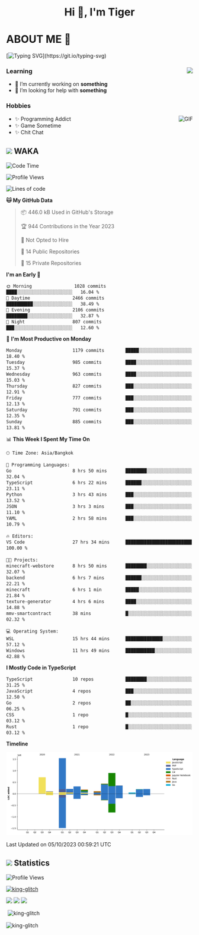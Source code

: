 <h1 align="center">Hi 👋, I'm Tiger</h1>




# ABOUT ME 💬

[![Typing SVG](https://readme-typing-svg.herokuapp.com?color=22F771&vCenter=true&lines=A+perssionate+developer+from+nowhere.)](https://git.io/typing-svg)

<div>
 <img align="right" src="https://spotify-github-profile.vercel.app/api/view?uid=12129734423&cover_image=false&theme=default&bar_color=22d016&bar_color_cover=true" />
 <h3>Learning</h3>
 
 <ul>
  <li>🔭 I’m currently working on <b>something</b></li>
  <li>🤝 I’m looking for help with <b>something</b></li>
 </ul>
 
</div>
<div>
 <h3>Hobbies</h3>
 <img align="right" height="475px"  alt="GIF" src="https://i.pinimg.com/originals/1f/b7/db/1fb7dbee557e5ed509f7517da8a84d58.gif" />
 <ul>
  <li>✨ Programming Addict</li>
  <li>✨ Game Sometime</li>
  <li>✨ Chit Chat</li>
 </ul>
 
</div>



## <img height="40" src="https://raw.githubusercontent.com/innng/innng/master/assets/kyubey.gif"/> WAKA

<!--START_SECTION:waka-->
![Code Time](http://img.shields.io/badge/Code%20Time-1%2C579%20hrs%2029%20mins-blue)

![Profile Views](http://img.shields.io/badge/Profile%20Views-5-blue)

![Lines of code](https://img.shields.io/badge/From%20Hello%20World%20I%27ve%20Written-5.3%20million%20lines%20of%20code-blue)

**🐱 My GitHub Data** 

> 📦 446.0 kB Used in GitHub's Storage 
 > 
> 🏆 944 Contributions in the Year 2023
 > 
> 🚫 Not Opted to Hire
 > 
> 📜 14 Public Repositories 
 > 
> 🔑 15 Private Repositories 
 > 
**I'm an Early 🐤** 

```text
🌞 Morning                1028 commits        ████░░░░░░░░░░░░░░░░░░░░░   16.04 % 
🌆 Daytime                2466 commits        ██████████░░░░░░░░░░░░░░░   38.49 % 
🌃 Evening                2106 commits        ████████░░░░░░░░░░░░░░░░░   32.87 % 
🌙 Night                  807 commits         ███░░░░░░░░░░░░░░░░░░░░░░   12.60 % 
```
📅 **I'm Most Productive on Monday** 

```text
Monday                   1179 commits        █████░░░░░░░░░░░░░░░░░░░░   18.40 % 
Tuesday                  985 commits         ████░░░░░░░░░░░░░░░░░░░░░   15.37 % 
Wednesday                963 commits         ████░░░░░░░░░░░░░░░░░░░░░   15.03 % 
Thursday                 827 commits         ███░░░░░░░░░░░░░░░░░░░░░░   12.91 % 
Friday                   777 commits         ███░░░░░░░░░░░░░░░░░░░░░░   12.13 % 
Saturday                 791 commits         ███░░░░░░░░░░░░░░░░░░░░░░   12.35 % 
Sunday                   885 commits         ███░░░░░░░░░░░░░░░░░░░░░░   13.81 % 
```


📊 **This Week I Spent My Time On** 

```text
🕑︎ Time Zone: Asia/Bangkok

💬 Programming Languages: 
Go                       8 hrs 50 mins       ████████░░░░░░░░░░░░░░░░░   32.04 % 
TypeScript               6 hrs 22 mins       ██████░░░░░░░░░░░░░░░░░░░   23.11 % 
Python                   3 hrs 43 mins       ███░░░░░░░░░░░░░░░░░░░░░░   13.52 % 
JSON                     3 hrs 3 mins        ███░░░░░░░░░░░░░░░░░░░░░░   11.10 % 
YAML                     2 hrs 58 mins       ███░░░░░░░░░░░░░░░░░░░░░░   10.79 % 

🔥 Editors: 
VS Code                  27 hrs 34 mins      █████████████████████████   100.00 % 

🐱‍💻 Projects: 
minecraft-webstore       8 hrs 50 mins       ████████░░░░░░░░░░░░░░░░░   32.07 % 
backend                  6 hrs 7 mins        ██████░░░░░░░░░░░░░░░░░░░   22.21 % 
minecraft                6 hrs 1 min         █████░░░░░░░░░░░░░░░░░░░░   21.84 % 
texture-generator        4 hrs 6 mins        ████░░░░░░░░░░░░░░░░░░░░░   14.88 % 
mmv-smartcontract        38 mins             █░░░░░░░░░░░░░░░░░░░░░░░░   02.32 % 

💻 Operating System: 
WSL                      15 hrs 44 mins      ██████████████░░░░░░░░░░░   57.12 % 
Windows                  11 hrs 49 mins      ███████████░░░░░░░░░░░░░░   42.88 % 
```

**I Mostly Code in TypeScript** 

```text
TypeScript               10 repos            ████████░░░░░░░░░░░░░░░░░   31.25 % 
JavaScript               4 repos             ███░░░░░░░░░░░░░░░░░░░░░░   12.50 % 
Go                       2 repos             ██░░░░░░░░░░░░░░░░░░░░░░░   06.25 % 
CSS                      1 repo              █░░░░░░░░░░░░░░░░░░░░░░░░   03.12 % 
Rust                     1 repo              █░░░░░░░░░░░░░░░░░░░░░░░░   03.12 % 
```



**Timeline**

![Lines of Code chart](https://raw.githubusercontent.com/king-glitch/king-glitch/main/assets/bar_graph.png)


 Last Updated on 05/10/2023 00:59:21 UTC
<!--END_SECTION:waka-->
## <img height="40" src="https://raw.githubusercontent.com/innng/innng/master/assets/kyubey.gif"/> Statistics
![Profile Views](https://komarev.com/ghpvc/?username=king-glitch)  

<p align="left"> 
 <a href="https://github.com/ryo-ma/github-profile-trophy">
  <img src="https://github-profile-trophy.vercel.app/?username=king-glitch&theme=dracula" alt="king-glitch" />
 </a> </p>

![](https://github-profile-summary-cards.vercel.app/api/cards/profile-details?username=king-glitch&theme=dracula)
![](https://github-profile-summary-cards.vercel.app/api/cards/stats?username=king-glitch&theme=dracula) 
![](https://github-profile-summary-cards.vercel.app/api/cards/productive-time?username=king-glitch&theme=dracula)


<p>&nbsp;<img align="center" src="https://github-readme-stats.vercel.app/api?username=king-glitch&theme=dracula" alt="king-glitch" /></p>

<p><img align="center" src="https://github-readme-streak-stats.herokuapp.com/?user=king-glitch&theme=dracula" alt="king-glitch" /></p>
